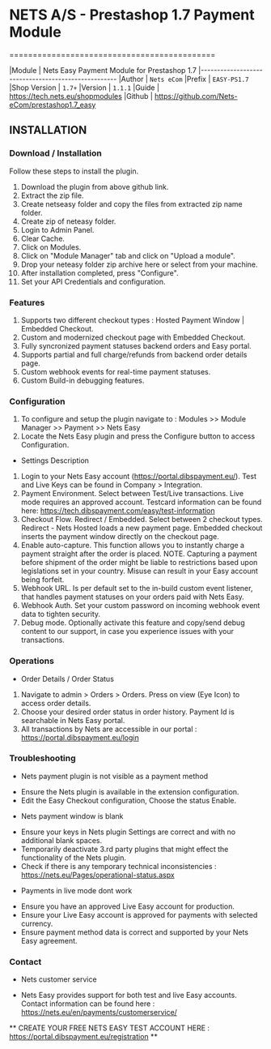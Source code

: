 # NETS A/S - Prestashop 1.7 Payment Module
============================================

|Module       | Nets Easy Payment Module for Prestashop 1.7
|----------------------------------------------------
|Author       | `Nets eCom`
|Prefix       | `EASY-PS1.7`
|Shop Version | `1.7+`
|Version      | `1.1.1`
|Guide        | https://tech.nets.eu/shopmodules
|Github       | https://github.com/Nets-eCom/prestashop1.7_easy

## INSTALLATION

### Download / Installation

Follow these steps to install the plugin.

01. Download the plugin from above github link.
02. Extract the zip file.
03. Create netseasy folder and copy the files from extracted zip name folder.
04. Create zip of neteasy folder.
05. Login to Admin Panel.
06. Clear Cache.
07. Click on Modules.
08. Click on "Module Manager" tab and click on "Upload a module".
09. Drop your neteasy folder zip archive here or select from your machine.
10. After installation completed, press "Configure".
11. Set your API Credentials and configuration.

### Features
01. Supports two different checkout types : Hosted Payment Window | Embedded Checkout.
02. Custom and modernized checkout page with Embedded Checkout.
03. Fully syncronized payment statuses backend orders and Easy portal. 
04. Supports partial and full charge/refunds from backend order details page.
05. Custom webhook events for real-time payment statuses.
06. Custom Build-in debugging features.

### Configuration
01. To configure and setup the plugin navigate to : Modules >> Module Manager >> Payment >> Nets Easy 
02. Locate the Nets Easy plugin and press the Configure button to access Configuration.

* Settings Description
01. Login to your Nets Easy account (https://portal.dibspayment.eu/). Test and Live Keys can be found in Company > Integration.
02. Payment Environment. Select between Test/Live transactions. Live mode requires an approved account. Testcard information can be found here: https://tech.dibspayment.com/easy/test-information 
03. Checkout Flow. Redirect / Embedded. Select between 2 checkout types. Redirect - Nets Hosted loads a new payment page. Embedded checkout inserts the payment window directly on the checkout page.
04. Enable auto-capture. This function allows you to instantly charge a payment straight after the order is placed.
   NOTE. Capturing a payment before shipment of the order might be liable to restrictions based upon legislations set in your country. Misuse can result in your Easy account being forfeit.
05. Webhook URL. Is per default set to the in-build custom event listener, that handles payment statuses on your orders paid with Nets Easy.
06. Webhook Auth. Set your custom password on incoming webhook event data to tighten security.
07. Debug mode. Optionally activate this feature and copy/send debug content to our support, in case you experience issues with your transactions.

### Operations
* Order Details / Order Status
01. Navigate to admin > Orders > Orders. Press on view (Eye Icon) to access order details.
02. Choose your desired order status in order history. Payment Id is searchable in Nets Easy portal.
03. All transactions by Nets are accessible in our portal : https://portal.dibspayment.eu/login

### Troubleshooting
* Nets payment plugin is not visible as a payment method
- Ensure the Nets plugin is available in the extension configuration.
- Edit the Easy Checkout configuration, Choose the status Enable.

* Nets payment window is blank
- Ensure your keys in Nets plugin Settings are correct and with no additional blank spaces.
- Temporarily deactivate 3.rd party plugins that might effect the functionality of the Nets plugin.
- Check if there is any temporary technical inconsistencies : https://nets.eu/Pages/operational-status.aspx

* Payments in live mode dont work
- Ensure you have an approved Live Easy account for production.
- Ensure your Live Easy account is approved for payments with selected currency.
- Ensure payment method data is correct and supported by your Nets Easy agreement.

### Contact
* Nets customer service
- Nets Easy provides support for both test and live Easy accounts. Contact information can be found here : https://nets.eu/en/payments/customerservice/

** CREATE YOUR FREE NETS EASY TEST ACCOUNT HERE : https://portal.dibspayment.eu/registration **
